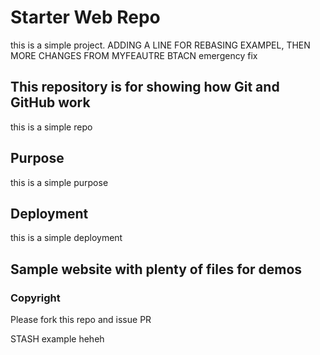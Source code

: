 # Starter Web Repo

this is a simple project. ADDING A LINE FOR REBASING EXAMPEL, THEN MORE CHANGES FROM MYFEAUTRE BTACN
emergency fix
## This repository is for showing how Git and GitHub work

this is a simple repo

## Purpose

this is a simple purpose

## Deployment

this is a simple deployment

## Sample website with plenty of files for demos

### Copyright
Please fork this repo and issue PR

STASH example
heheh